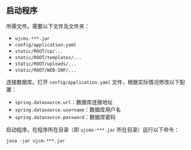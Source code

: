 ## 启动程序

所需文件。需要以下文件及文件夹：

* `ujcms-***.jar`
* `config/application.yaml`
* `static/ROOT/cp/...`
* `static/ROOT/templates/...`
* `static/ROOT/uploads/...`
* `static/ROOT/WEB-INF/...`

连接数据库。打开 `config/application.yaml` 文件，根据实际情况修改以下配置：

* `spring.datasource.url`：数据库连接地址
* `spring.datasource.username`：数据库用户名
* `spring.datasource.password`：数据库密码

启动程序。在程序所在目录（即 `ujcms-***.jar` 所在目录）运行以下命令：

```
java -jar ujcm-***.jar
```

